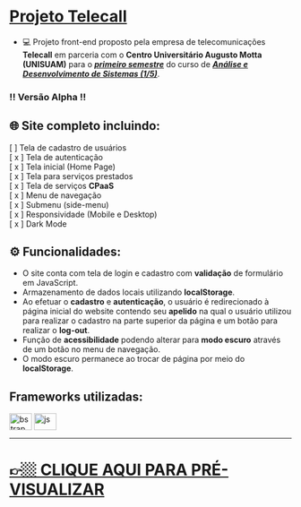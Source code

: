 # <a href="https://telecall.com.br/" target="_blank">Projeto Telecall</a>

- 💻 Projeto front-end proposto pela empresa de telecomunicações **Telecall** em parceria com o **Centro Universitário Augusto Motta (UNISUAM)** para o <ins>__*primeiro semestre*__</ins> do curso de <ins>__*Análise e Desenvolvimento de Sistemas (1/5)*__</ins>.


### ‼️ Versão Alpha ‼️

## 🌐 Site completo incluindo:

[ ] Tela de cadastro de usuários<br>
[ x ] Tela de autenticação<br>
[ x ] Tela inicial (Home Page)<br>
[ x ] Tela para serviços prestados<br>
[ x ] Tela de serviços **CPaaS**<br>
[ x ] Menu de navegação<br>
[ x ] Submenu (side-menu)<br>
[ x ] Responsividade (Mobile e Desktop)<br>
[ x ] Dark Mode<br>

## ⚙️ Funcionalidades:

- O site conta com tela de login e cadastro com **validação** de formulário em JavaScript.
- Armazenamento de dados locais utilizando **localStorage**.
- Ao efetuar o **cadastro** e **autenticação**, o usuário é redirecionado à página inicial do website contendo seu **apelido** na qual o usuário utilizou para realizar o cadastro na parte superior da página e um botão para realizar o **log-out**.
- Função de **acessibilidade** podendo alterar para **modo escuro** através de um botão no menu de navegação.
- O modo escuro permanece ao trocar de página por meio do **localStorage**.

## Frameworks utilizadas:
<div style="display: inline_block">
  <img align="center" alt="bstrap" height="30" width="40" src="https://cdn.jsdelivr.net/gh/devicons/devicon/icons/bootstrap/bootstrap-original.svg">
  <img align="center" alt="js" height="30" width="40" src="https://cdn.jsdelivr.net/gh/devicons/devicon/icons/jquery/jquery-original.svg">
</div>


* * *


# <a href="https://gsalustrianosouza.github.io/Projeto-Telecall/CPaaS.html" target="_blank">👉🏼 CLIQUE AQUI PARA PRÉ-VISUALIZAR</a>

          
